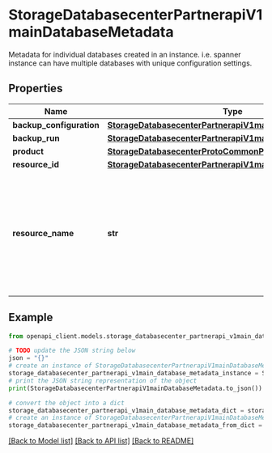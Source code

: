 # StorageDatabasecenterPartnerapiV1mainDatabaseMetadata

Metadata for individual databases created in an instance. i.e. spanner instance can have multiple databases with unique configuration settings.

## Properties

Name | Type | Description | Notes
------------ | ------------- | ------------- | -------------
**backup_configuration** | [**StorageDatabasecenterPartnerapiV1mainBackupConfiguration**](StorageDatabasecenterPartnerapiV1mainBackupConfiguration.md) |  | [optional] 
**backup_run** | [**StorageDatabasecenterPartnerapiV1mainBackupRun**](StorageDatabasecenterPartnerapiV1mainBackupRun.md) |  | [optional] 
**product** | [**StorageDatabasecenterProtoCommonProduct**](StorageDatabasecenterProtoCommonProduct.md) |  | [optional] 
**resource_id** | [**StorageDatabasecenterPartnerapiV1mainDatabaseResourceId**](StorageDatabasecenterPartnerapiV1mainDatabaseResourceId.md) |  | [optional] 
**resource_name** | **str** | Required. Database name. Resource name to follow CAIS resource_name format as noted here go/condor-common-datamodel | [optional] 

## Example

```python
from openapi_client.models.storage_databasecenter_partnerapi_v1main_database_metadata import StorageDatabasecenterPartnerapiV1mainDatabaseMetadata

# TODO update the JSON string below
json = "{}"
# create an instance of StorageDatabasecenterPartnerapiV1mainDatabaseMetadata from a JSON string
storage_databasecenter_partnerapi_v1main_database_metadata_instance = StorageDatabasecenterPartnerapiV1mainDatabaseMetadata.from_json(json)
# print the JSON string representation of the object
print(StorageDatabasecenterPartnerapiV1mainDatabaseMetadata.to_json())

# convert the object into a dict
storage_databasecenter_partnerapi_v1main_database_metadata_dict = storage_databasecenter_partnerapi_v1main_database_metadata_instance.to_dict()
# create an instance of StorageDatabasecenterPartnerapiV1mainDatabaseMetadata from a dict
storage_databasecenter_partnerapi_v1main_database_metadata_from_dict = StorageDatabasecenterPartnerapiV1mainDatabaseMetadata.from_dict(storage_databasecenter_partnerapi_v1main_database_metadata_dict)
```
[[Back to Model list]](../README.md#documentation-for-models) [[Back to API list]](../README.md#documentation-for-api-endpoints) [[Back to README]](../README.md)


